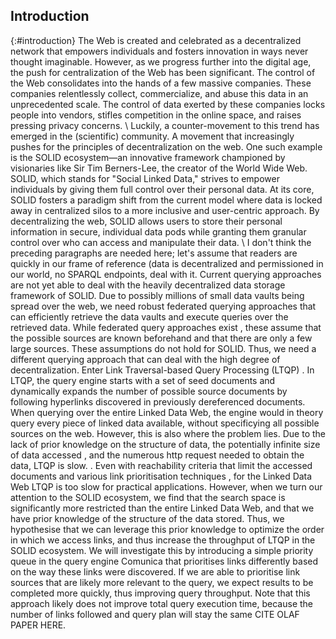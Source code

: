 ## Introduction
{:#introduction}
The Web is created and celebrated as a decentralized network that empowers individuals and fosters innovation in ways never thought imaginable. 
However, as we progress further into the digital age, the push for centralization of the Web has been significant. 
The control of the Web consolidates into the hands of a few massive companies.
These companies relentlessly collect, commercialize, and abuse this data in an unprecedented scale. 
The control of data exerted by these companies locks people into vendors, stifles competition in the online space, and raises pressing privacy concerns. \\
Luckily, a counter-movement to this trend has emerged in the (scientific) community.
A movement that increasingly pushes for the principles of decentralization on the web. 
One such example is the SOLID ecosystem—an innovative framework championed by visionaries like Sir Tim Berners-Lee, the creator of the World Wide Web. 
SOLID, which stands for "Social Linked Data," strives to empower individuals by giving them full control over their personal data. 
At its core, SOLID fosters a paradigm shift from the current model where data is locked away in centralized silos to a more inclusive and user-centric approach.
By decentralizing the web, SOLID allows users to store their personal information in secure, individual data pods while granting them granular control over who can access and manipulate their data. \\
<span class="comment" data-author="RV">I don't think the preceding paragraphs are needed here; let's assume that readers are quickly in our frame of reference (data is decentralized and permissioned in our world, no SPARQL endpoints, deal with it.</span>
Current querying approaches are not yet able to deal with the heavily decentralized data storage framework of SOLID.
Due to possibly millions of small data vaults being spread over the web, we need robust federated querying approaches that can efficiently retrieve the data vaults and execute queries over the retrieved data.
While federated query approaches exist <span class="reference needed"></span>, these assume that the possible sources are known beforehand and that there are only a few large sources. 
These assumptions do not hold for SOLID. 
Thus, we need a different querying approach that can deal with the high degree of decentralization. 
Enter Link Traversal-based Query Processing (LTQP) <span class="reference needed"></span>. In LTQP, the query engine starts with a set of seed documents and dynamically expands the number of possible source documents by following hyperlinks discovered in previously dereferenced documents. 
When querying over the entire Linked Data Web, the engine would in theory query every piece of linked data available, without specificying all possible sources on the web. 
However, this is also where the problem lies. 
Due to the lack of prior knowledge on the structure of data, the potentially infinite size of data accessed <span class="reference needed"></span>, and the numerous http request needed to obtain the data, LTQP is slow. <span class="reference needed"></span>. 
Even with reachability criteria that limit the accessed documents and various link prioritisation techniques <span class="reference needed"></span>, for the Linked Data Web LTQP is too slow for practical applications. 
However, when we turn our attention to the SOLID ecosystem, we find that the search space is significantly more restricted than the entire Linked Data Web, and that we have prior knowledge of the structure of the data stored. 
Thus, we hypothesise that we can leverage this prior knowledge to optimize the order in which we access links, and thus increase the throughput of LTQP in the SOLID ecosystem.
We will investigate this by introducing a simple priority queue in the query engine Comunica that prioritises links differently based on the way these links were discovered. If we are able to prioritise link sources that are likely more relevant to the query, we expect results to be completed more quickly, thus improving query throughput. 
Note that this approach likely does not improve total query execution time, because the number of links followed and query plan will stay the same CITE OLAF PAPER HERE.
<!-- After this section we will introduce our motivating example, then we will discuss our methodology and the used benchmark. Furthermore, we will discuss previous work on this topic, show our  -->
